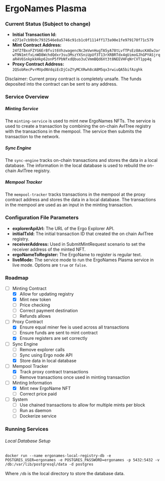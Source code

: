 # ErgoNames Plasma

### Current Status (Subject to change)

- **Initial Transaction Id:** `e271e7cb9b9c7932546e8a5746c91cb1c0f1114ff173a90e1fe979170f71c579`
- **Mint Contract Address:** `24fZfBxxFZYG6ErBfvit6VhzwagencNc2mVwnHugTA5yA78tLvfTPsEz8AucKAEwJarwT9N1mtfxLnWD8WchdQdxr3su3MszYXSniUpUf3T13rXRBRTdx4qUimoGJhGPYASjrqaR4V6SnkpkkHkp62onP5fPbNfxdQbuo3uCVmmBQd6Xt3t8NEEVHFqNrCVT1pp4q`
- **Proxy Contract Address:** `2QSobRecPvrMVpdNVdqiEcDjCoZYyMCXRwh8cA8M5qx3rwiuQA5bifAzghk`

Disclaimer: Current proxy contract is completely unsafe. The funds deposited into the contract can be sent to any address.

### Service Overview

##### Minting Service

The `minting-service` is used to mint new ErgoNames NFTs. The service is used to create a transaction by combining the on-chain AvlTree registry with the transactions in the mempool. The service then submits the transaction to the network.

##### Sync Engine

The `sync-engine` tracks on-chain transactions and stores the data in a local database. The information in the local database is used to rebuild the on-chain AvlTree registry.

##### Mempool Tracker

The `mempool-tracker` tracks transactions in the mempool at the proxy contract address and stores the data in a local database. The transactions in the mempool are used as an input in the minting transaction.

### Configuration File Parameters

- **explorerApiUrl:** The URL of the Ergo Explorer API.
- **initialTxId:** The initial transaction ID that created the on chain AvlTree registry.
- **receiverAddress:** Used in SubmitMintRequest scenario to set the receiver address of the minted NFT.
- **ergoNameToRegister:** The ErgoName to register is regular text.
- **liveMode:** The service mode to run the ErgoNames Plasma service in live mode. Options are `true` or `false`.

### Roadmap

- [ ] Minting Contract
  - [X] Allow for updating registry
  - [X] Mint new token
  - [ ] Price checking
  - [ ] Correct payment destination
  - [ ] Refunds allows
- [ ] Proxy Contract
  - [X] Ensure equal miner fee is used across all transactions
  - [ ] Ensure funds are sent to mint contract
  - [X] Ensure registers are set correctly
- [ ] Sync Engine
  - [ ] Remove explorer calls
  - [ ] Sync using Ergo node API
  - [X] Store data in local database
- [ ] Mempool Tracker
  - [X] Track proxy contract transactions
  - [ ] Remove transactions once used in minting transaction
- [ ] Minting Information
  - [X] Mint new ErgoName NFT
  - [ ] Correct price paid
- [ ] System
  - [ ] Use chained transactions to allow for multiple mints per block
  - [ ] Run as daemon
  - [ ] Dockerize service

### Running Services

###### Local Database Setup

```
docker run --name ergonames-local-registry-db -e POSTGRES_USER=ergonames -e POSTGRES_PASSWORD=ergonames -p 5432:5432 -v /db:/var/lib/postgresql/data -d postgres
```

Where `/db` is the local directory to store the database data.